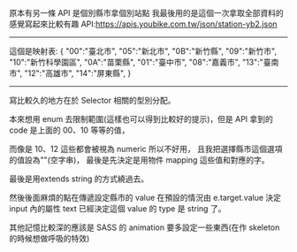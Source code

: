原本有另一條 API 是個別縣市拿個別站點
我最後用的是這個一次拿取全部資料的
感覺寫起來比較有趣
API:https://apis.youbike.com.tw/json/station-yb2.json

---

這個是映射表:
{
"00":"臺北市",
"05":"新北市",
"0B":"新竹縣",
"09":"新竹市",
"10":"新竹科學園區",
"0A":"苗栗縣",
"01":"臺中市",
"08":"嘉義市",
"13":"臺南市",
"12":"高雄市",
"14":"屏東縣",
}

---

寫比較久的地方在於 Selector 相關的型別分配。

本來想用 enum 去限制範圍(這樣也可以得到比較好的提示)，但是 API 拿到的 code 是上面的 00、10 等等的值，

而像是 10、12 這些都會被視為 numeric 所以不好用，
且我把選擇縣市這個選項的值設為""(空字串)，
最後是先決定是用物件 mapping 這些值和對應的字。

最後是用extends string 的方式繞過去。

然後後面麻煩的點在傳遞設定縣市的 value 在預設的情況由 e.target.value 決定 input 內的屬性 text 已經決定這個 value 的 type 是 string 了。

其他記憶比較深的應該是 SASS 的 animation 要多設定一些東西(在作 skeleton 的時候想做呼吸的特效)
